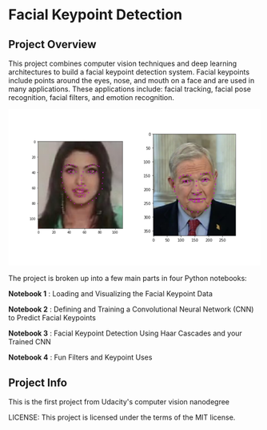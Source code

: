 [//]: # (Image References)

[image1]: ./images/key_pts_example.png "Facial Keypoint Detection"

# Facial Keypoint Detection

## Project Overview

This project combines computer vision techniques and deep learning architectures to build a facial keypoint detection system. Facial keypoints include points around the eyes, nose, and mouth on a face and are used in many applications. These applications include: facial tracking, facial pose recognition, facial filters, and emotion recognition.

![Facial Keypoint Detection][image1]

The project is broken up into a few main parts in four Python notebooks:

__Notebook 1__ : Loading and Visualizing the Facial Keypoint Data

__Notebook 2__ : Defining and Training a Convolutional Neural Network (CNN) to Predict Facial Keypoints

__Notebook 3__ : Facial Keypoint Detection Using Haar Cascades and your Trained CNN

__Notebook 4__ : Fun Filters and Keypoint Uses



## Project Info

This is the first project from Udacity's computer vision nanodegree


LICENSE: This project is licensed under the terms of the MIT license.
